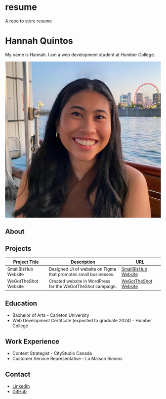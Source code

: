 # resume
A repo to store resume

# Hannah Quintos
My name is Hannah. I am a web development student at Humber College.

![Profile Image](profile-image.jpg)

## About

## Projects
| Project Title | Description | URL |
| ----------- | ----------- | ----------- |
|SmallBizHub Website | Designed UI of website on Figma that promotes small businesses. | [SmallBizHub Website](https://www.markdownguide.org/cheat-sheet/) |
| WeGotTheShot Website | Created website in WordPress for the WeGotTheShot campaign. | [WeGotTheShot Website](https://www.example.com) |

## Education
- Bachelor of Arts - Carleton University
- Web Development Certifcate (expected to graduate 2024) - Humber College

## Work Experience
- Content Strategist - CityStudio Canada
- Customer Service Representative - La Maison Simons

## Contact
- [LinkedIn](https://ca.linkedin.com/in/hannah-quintos-572a99210)
- [GitHub](https://github.com/hannahquintos)
